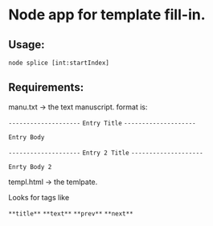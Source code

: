 # Node app for template fill-in.

## Usage:

`node splice [int:startIndex]`

## Requirements:

manu.txt -> the text manuscript.  format is:

  `--------------------`
  `Entry Title`
  `--------------------`

  `Entry Body`

  `--------------------`
  `Entry 2 Title`
  `--------------------`

  `Enrty Body 2`

templ.html -> the temlpate.

Looks for tags like

 `**title**`
 `**text**`
 `**prev**`
 `**next**`
